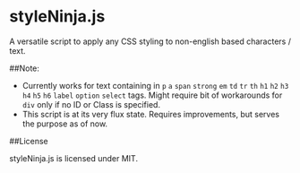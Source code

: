 styleNinja.js
============

A versatile script to apply any CSS styling to non-english based characters / text.

##Note: 
- Currently works for text containing in `p` `a` `span` `strong` `em` `td` `tr` `th` `h1` `h2` `h3` `h4` `h5` `h6` `label` `option` `select` tags. Might require bit of workarounds for `div` only if no ID or Class is specified.
- This script is at its very flux state. Requires improvements, but serves the purpose as of now.

##License

styleNinja.js is licensed under MIT.
